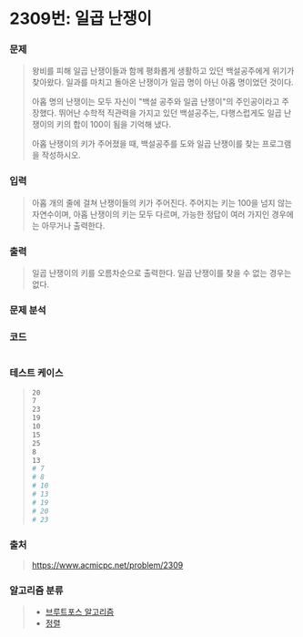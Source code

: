 # 2309번: 일곱 난쟁이

### 문제

> 왕비를 피해 일곱 난쟁이들과 함께 평화롭게 생활하고 있던 백설공주에게 위기가 찾아왔다. 일과를 마치고 돌아온 난쟁이가 일곱 명이 아닌 아홉 명이었던 것이다.
>
> 아홉 명의 난쟁이는 모두 자신이 "백설 공주와 일곱 난쟁이"의 주인공이라고 주장했다. 뛰어난 수학적 직관력을 가지고 있던 백설공주는, 다행스럽게도 일곱 난쟁이의 키의 합이 100이 됨을 기억해 냈다.
>
> 아홉 난쟁이의 키가 주어졌을 때, 백설공주를 도와 일곱 난쟁이를 찾는 프로그램을 작성하시오.



### 입력

> 아홉 개의 줄에 걸쳐 난쟁이들의 키가 주어진다. 주어지는 키는 100을 넘지 않는 자연수이며, 아홉 난쟁이의 키는 모두 다르며, 가능한 정답이 여러 가지인 경우에는 아무거나 출력한다.



### 출력

> 일곱 난쟁이의 키를 오름차순으로 출력한다. 일곱 난쟁이를 찾을 수 없는 경우는 없다.



### 문제 분석

>



### 코드

```python

```



### 테스트 케이스

> ```bash
> 20
> 7
> 23
> 19
> 10
> 15
> 25
> 8
> 13
> # 7
> # 8
> # 10
> # 13
> # 19
> # 20
> # 23
> ```



### 출처

> https://www.acmicpc.net/problem/2309



### 알고리즘 분류

> - [브루트포스 알고리즘](https://www.acmicpc.net/problem/tag/125)
> - [정렬](https://www.acmicpc.net/problem/tag/97)